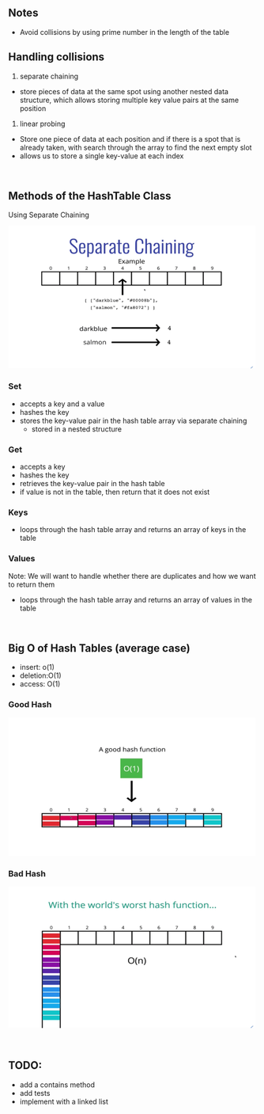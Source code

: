 ## Notes

- Avoid collisions by using prime number in the length of the table

## Handling collisions

1. separate chaining

- store pieces of data at the same spot using another nested data structure, which allows storing multiple key value pairs at the same position

1. linear probing

- Store one piece of data at each position and if there is a spot that is already taken, with search through the array to find the next empty slot
- allows us to store a single key-value at each index

<br>

## Methods of the HashTable Class

Using Separate Chaining

![Separate Chaining](./separateChaining.png)

### Set

- accepts a key and a value
- hashes the key
- stores the key-value pair in the hash table array via separate chaining
  - stored in a nested structure

### Get

- accepts a key
- hashes the key
- retrieves the key-value pair in the hash table
- if value is not in the table, then return that it does not exist

### Keys

- loops through the hash table array and returns an array of keys in the table

### Values

Note: We will want to handle whether there are duplicates and how we want to return them

- loops through the hash table array and returns an array of values in the table

<br>

## Big O of Hash Tables (average case)

- insert: o(1)
- deletion:O(1)
- access: O(1)

### Good Hash

![Good Hash](./goodHash.png)

### Bad Hash

![Bad Hash](./badHash.png)

<br>

## TODO:

- add a contains method
- add tests
- implement with a linked list
